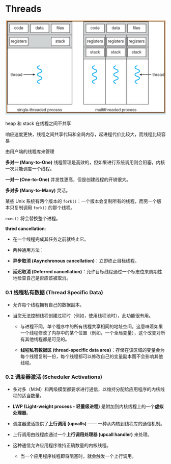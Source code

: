 # Threads

![](assets/Pasted%20image%2020250925165515.png)

heap 和 stack 在线程之间不共享

响应速度更快，线程之间共享代码和全局内存，起进程代价比较大，而线程比较容易

由用户端的线程库来管理

**多对一 (Many-to-One)**  线程管理是高效的，但如果进行系统调用则会阻塞，内核一次只能调度一个线程。

**一对一 (One-to-One)** 并发性更高，但是创建线程的开销很大。

**多对多 (Many-to-Many)**  灵活。

某些 Unix 系统有两个版本的 `fork()`：一个版本会复制所有的线程，而另一个版本只复制调用 `fork()` 的那个线程。

`exec()` 将会替换整个进程。

**thred cancellation**:

- 在一个线程完成其任务之前就终止它。

- 两种通用方法： 
- **异步取消 (Asynchronous cancellation)**：立即终止目标线程。 
- **延迟取消 (Deferred cancellation)**：允许目标线程通过一个标志位来周期性地检查自己是否应该被取消。

### 0.1 线程私有数据 (Thread Specific Data)
- 允许每个线程拥有自己的数据副本。
- 当您无法控制线程创建过程时（例如，使用线程池时），此功能很有用。
    
    - 与进程不同，单个程序中的所有线程共享相同的地址空间。这意味着如果一个线程修改了内存中的某个位置（例如，一个全局变量），这个改变对所有其他线程都是可见的。
        
    - **线程私有数据区 (thread-specific data area)**：存储在该区域的变量会为每个线程复制一份，每个线程都可以修改自己的变量副本而不会影响其他线程。
### 0.2 调度器激活 (Scheduler Activations)

- 多对多（M:M）和两级模型都要求进行通信，以维持分配给应用程序的内核线程的适当数量。
    
- **LWP (Light-weight process - 轻量级进程)** 是附加到内核线程上的一个**虚拟处理器**。
    
- 调度器激活提供了**上行调用 (upcalls)** —— 一种从内核到线程库的通信机制。
    
- 上行调用由线程库通过一个**上行调用处理器 (upcall handler)** 来处理。
    
- 这种通信允许应用程序维持正确数量的内核线程。
    
    - 当一个应用程序线程即将阻塞时，就会触发一个上行调用。
